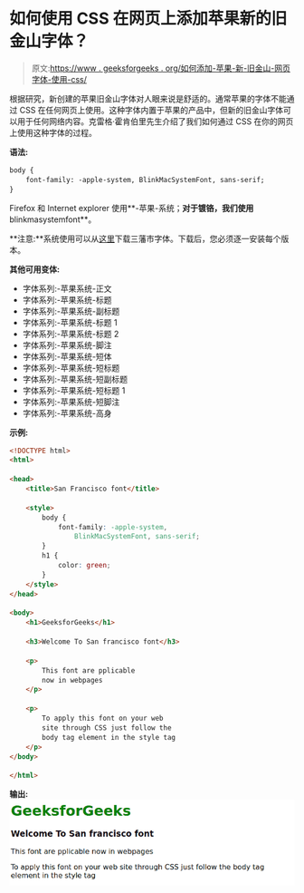 # 如何使用 CSS 在网页上添加苹果新的旧金山字体？

> 原文:[https://www . geeksforgeeks . org/如何添加-苹果-新-旧金山-网页字体-使用-css/](https://www.geeksforgeeks.org/how-to-add-apples-new-san-francisco-font-on-a-webpage-using-css/)

根据研究，新创建的苹果旧金山字体对人眼来说是舒适的。通常苹果的字体不能通过 CSS 在任何网页上使用。这种字体内置于苹果的产品中，但新的旧金山字体可以用于任何网络内容。克雷格·霍肯伯里先生介绍了我们如何通过 CSS 在你的网页上使用这种字体的过程。

**语法:**

```html
body {
    font-family: -apple-system, BlinkMacSystemFont, sans-serif;
}
```

Firefox 和 Internet explorer 使用**-苹果-系统；**对于镀铬，我们使用**blinkmasystemfont**。

**注意:**系统使用可以从[这里](https://github.com/supermarin/YosemiteSanFranciscoFont)下载三藩市字体。下载后，您必须逐一安装每个版本。

**其他可用变体:**

*   字体系列:-苹果系统-正文
*   字体系列:-苹果系统-标题
*   字体系列:-苹果系统-副标题
*   字体系列:-苹果系统-标题 1
*   字体系列:-苹果系统-标题 2
*   字体系列:-苹果系统-脚注
*   字体系列:-苹果系统-短体
*   字体系列:-苹果系统-短标题
*   字体系列:-苹果系统-短副标题
*   字体系列:-苹果系统-短标题 1
*   字体系列:-苹果系统-短脚注
*   字体系列:-苹果系统-高身

**示例:**

```html
<!DOCTYPE html>
<html>

<head>
    <title>San Francisco font</title>

    <style>
        body {
            font-family: -apple-system, 
                BlinkMacSystemFont, sans-serif;
        }
        h1 {
            color: green;
        }
    </style>
</head>

<body>
    <h1>GeeksforGeeks</h1>

    <h3>Welcome To San francisco font</h3>

    <p>
        This font are pplicable
        now in webpages
    </p>

    <p>
        To apply this font on your web
        site through CSS just follow the
        body tag element in the style tag
    </p>
</body>

</html>            
```

**输出:**
![](img/f818b5de0819b9785b758108e12530ea.png)
